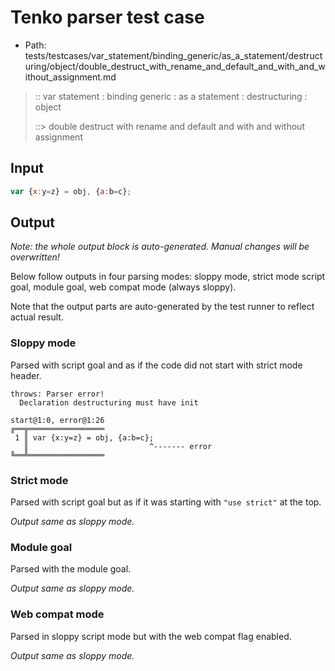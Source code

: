 # Tenko parser test case

- Path: tests/testcases/var_statement/binding_generic/as_a_statement/destructuring/object/double_destruct_with_rename_and_default_and_with_and_without_assignment.md

> :: var statement : binding generic : as a statement : destructuring : object
>
> ::> double destruct with rename and default and with and without assignment

## Input

`````js
var {x:y=z} = obj, {a:b=c};
`````

## Output

_Note: the whole output block is auto-generated. Manual changes will be overwritten!_

Below follow outputs in four parsing modes: sloppy mode, strict mode script goal, module goal, web compat mode (always sloppy).

Note that the output parts are auto-generated by the test runner to reflect actual result.

### Sloppy mode

Parsed with script goal and as if the code did not start with strict mode header.

`````
throws: Parser error!
  Declaration destructuring must have init

start@1:0, error@1:26
╔══╦═════════════════
 1 ║ var {x:y=z} = obj, {a:b=c};
   ║                           ^------- error
╚══╩═════════════════

`````

### Strict mode

Parsed with script goal but as if it was starting with `"use strict"` at the top.

_Output same as sloppy mode._

### Module goal

Parsed with the module goal.

_Output same as sloppy mode._

### Web compat mode

Parsed in sloppy script mode but with the web compat flag enabled.

_Output same as sloppy mode._
